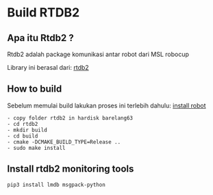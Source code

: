 # Build RTDB2

## Apa itu Rtdb2 ?
Rtdb2 adalah package komunikasi antar robot dari MSL robocup

Library ini berasal dari: 
[rtdb2](https://github.com/RoboCup-MSL/rtdb2)

## How to build
Sebelum memulai build lakukan proses ini terlebih dahulu: [install robot](install_all.md)

```
- copy folder rtdb2 in hardisk barelang63
- cd rtdb2
- mkdir build
- cd build
- cmake -DCMAKE_BUILD_TYPE=Release ..
- sudo make install
```

## Install rtdb2 monitoring tools
```
pip3 install lmdb msgpack-python
```